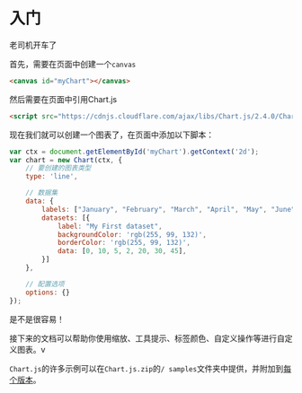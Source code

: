 # 入门

老司机开车了

首先，需要在页面中创建一个`canvas`

```html
<canvas id="myChart"></canvas>
```

然后需要在页面中引用Chart.js

```html
<script src="https://cdnjs.cloudflare.com/ajax/libs/Chart.js/2.4.0/Chart.min.js" />
```
现在我们就可以创建一个图表了，在页面中添加以下脚本：

```javascript
var ctx = document.getElementById('myChart').getContext('2d');
var chart = new Chart(ctx, {
    // 要创建的图表类型
    type: 'line',

    // 数据集
    data: {
        labels: ["January", "February", "March", "April", "May", "June", "July"],
        datasets: [{
            label: "My First dataset",
            backgroundColor: 'rgb(255, 99, 132)',
            borderColor: 'rgb(255, 99, 132)',
            data: [0, 10, 5, 2, 20, 30, 45],
        }]
    },

    // 配置选项
    options: {}
});
```

是不是很容易！

接下来的文档可以帮助你使用缩放、工具提示、标签颜色、自定义操作等进行自定义图表。v

`Chart.js`的许多示例可以在`Chart.js.zip`的`/ samples`文件夹中提供，并附加到[每个版本](https://github.com/chartjs/Chart.js/releases)。
